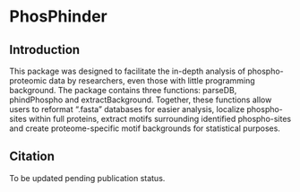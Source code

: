 # PhosPhinder

## Introduction
This package was designed to facilitate the in-depth analysis of phospho-proteomic data by researchers, even those with little programming background. The package contains three functions: parseDB, phindPhospho and extractBackground. Together, these functions allow users to reformat “.fasta” databases for easier analysis, localize phospho-sites within full proteins, extract motifs surrounding identified phospho-sites and create proteome-specific motif backgrounds for statistical purposes. 

## Citation
To be updated pending publication status. 